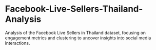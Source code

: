 # Facebook-Live-Sellers-Thailand-Analysis
Analysis of the Facebook Live Sellers in Thailand dataset, focusing on engagement metrics and clustering to uncover insights into social media interactions.

